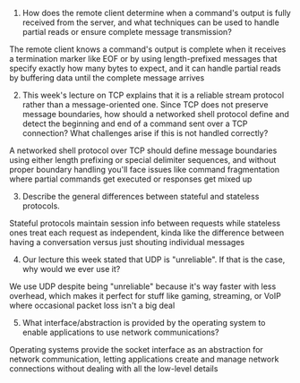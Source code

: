 1. How does the remote client determine when a command's output is fully received from the server, and what techniques can be used to handle partial reads or ensure complete message transmission?

The remote client knows a command's output is complete when it receives a termination marker like EOF or by using length-prefixed messages that specify exactly how many bytes to expect, and it can handle partial reads by buffering data until the complete message arrives

2. This week's lecture on TCP explains that it is a reliable stream protocol rather than a message-oriented one. Since TCP does not preserve message boundaries, how should a networked shell protocol define and detect the beginning and end of a command sent over a TCP connection? What challenges arise if this is not handled correctly?

A networked shell protocol over TCP should define message boundaries using either length prefixing or special delimiter sequences, and without proper boundary handling you'll face issues like command fragmentation where partial commands get executed or responses get mixed up

3. Describe the general differences between stateful and stateless protocols.

Stateful protocols maintain session info between requests while stateless ones treat each request as independent, kinda like the difference between having a conversation versus just shouting individual messages

4. Our lecture this week stated that UDP is "unreliable". If that is the case, why would we ever use it?

We use UDP despite being "unreliable" because it's way faster with less overhead, which makes it perfect for stuff like gaming, streaming, or VoIP where occasional packet loss isn't a big deal

5. What interface/abstraction is provided by the operating system to enable applications to use network communications?

Operating systems provide the socket interface as an abstraction for network communication, letting applications create and manage network connections without dealing with all the low-level details